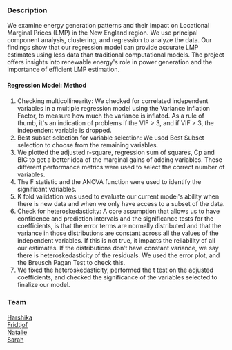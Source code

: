 ### Description
We examine energy generation patterns and their impact on Locational Marginal Prices (LMP) in the New England region. We use principal component analysis, clustering, and regression to analyze the data. Our findings show that our regression model can provide accurate LMP estimates using less data than traditional computational models. The project offers insights into renewable energy's role in power generation and the importance of efficient LMP estimation.

#### Regression Model: Method
1. Checking multicollinearity: We checked for correlated independent variables in a multiple regression model using the Variance Inflation Factor, to measure how much the variance is inflated. As a rule of thumb, it's an indication of problems if the VIF > 3, and if VIF > 3, the independent variable is dropped.
2. Best subset selection for variable selection: We used Best Subset selection to choose from the remaining variables.
3. We plotted the adjusted r-square, regression sum of squares, Cp and BIC to get a better idea of the marginal gains of adding variables. These different performance metrics were used  to select the correct number of variables. 
4. The F statistic and the ANOVA function were used to identify the significant variables. 
5. K fold validation was used to evaluate our current model's ability when there is new data and when we only have access to a subset of the data.
6. Check for heteroskedasticity: A core assumption that allows us to have confidence and prediction intervals and the significance tests for the coefficients, is that the error terms are normally distributed and that the variance in those distributions are constant across all the values of the independent variables. If this is not true, it impacts the reliability of all our estimates. If the distributions don’t have constant variance, we say there is heteroskedasticity of the residuals. We used the error plot, and the Breusch Pagan Test to check this.
7. We fixed the heteroskedasticity, performed the t test on the adjusted coefficients, and checked the significance of the variables selected to finalize our model. 

### Team 
[Harshika](https://www.linkedin.com/in/harshika-g-a12553170/)   
[Fridtjof](https://www.linkedin.com/in/fridtjofcs/)    
[Natalie](https://www.linkedin.com/in/ziqing-liang-199838247/)   
[Sarah](https://www.linkedin.com/in/sarah-a-subik/)  
